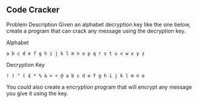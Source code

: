 ## Code Cracker

Problem Description
Given an alphabet decryption key like the one below, create a program that can crack any message using the decryption key.

Alphabet

    a b c d e f g h i j k l m n o p q r s t u v w x y z

Decryption Key

    ! ) " ( £ * % & > < @ a b c d e f g h i j k l m n o     

You could also create a encryption program that will encrypt any message you give it using the key.

